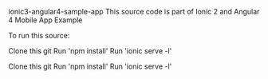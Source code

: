 ionic3-angular4-sample-app
This source code is part of Ionic 2 and Angular 4 Mobile App Example

To run this source:

Clone this git
Run 'npm install'
Run 'ionic serve -l'


Clone this git
Run 'npm install'
Run 'ionic serve -l'